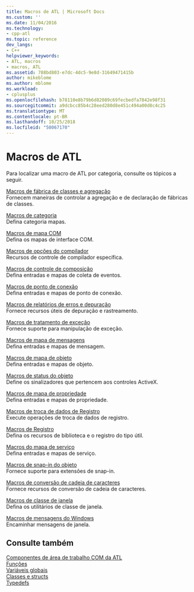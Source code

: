 ```yaml
---
title: Macros de ATL | Microsoft Docs
ms.custom: ''
ms.date: 11/04/2016
ms.technology:
- cpp-atl
ms.topic: reference
dev_langs:
- C++
helpviewer_keywords:
- ATL, macros
- macros, ATL
ms.assetid: 788bd803-e7dc-4dc5-9e8d-31649471415b
author: mikeblome
ms.author: mblome
ms.workload:
- cplusplus
ms.openlocfilehash: b78110e8b79b6d82089c69fecbedfa7842e98f31
ms.sourcegitcommit: a9dcbcc85b4c28eed280d8e451c494a00d8c4c25
ms.translationtype: MT
ms.contentlocale: pt-BR
ms.lasthandoff: 10/25/2018
ms.locfileid: "50067170"
---
```

# <a name="atl-macros"></a>Macros de ATL

Para localizar uma macro de ATL por categoria, consulte os tópicos a seguir.

[Macros de fábrica de classes e agregação](../../atl/reference/aggregation-and-class-factory-macros.md)<br/>
Fornecem maneiras de controlar a agregação e de declaração de fábricas de classes.

[Macros de categoria](../../atl/reference/category-macros.md)<br/>
Defina categoria mapas.

[Macros de mapa COM](../../atl/reference/com-map-macros.md)<br/>
Defina os mapas de interface COM.

[Macros de opções do compilador](../../atl/reference/compiler-options-macros.md)<br/>
Recursos de controle de compilador específica.

[Macros de controle de composição](../../atl/reference/composite-control-macros.md)<br/>
Defina entradas e mapas de coleta de eventos.

[Macros de ponto de conexão](../../atl/reference/connection-point-macros.md)<br/>
Defina entradas e mapas de ponto de conexão.

[Macros de relatórios de erros e depuração](../../atl/reference/debugging-and-error-reporting-macros.md)<br/>
Fornece recursos úteis de depuração e rastreamento.

[Macros de tratamento de exceção](../../atl/reference/exception-handling-macros.md)<br/>
Fornece suporte para manipulação de exceção.

[Macros de mapa de mensagens](../../atl/reference/message-map-macros-atl.md)<br/>
Defina entradas e mapas de mensagem.

[Macros de mapa de objeto](../../atl/reference/object-map-macros.md)<br/>
Defina entradas e mapas de objeto.

[Macros de status do objeto](../../atl/reference/object-status-macros.md)<br/>
Define os sinalizadores que pertencem aos controles ActiveX.

[Macros de mapa de propriedade](../../atl/reference/property-map-macros.md)<br/>
Defina entradas e mapas de propriedade.

[Macros de troca de dados de Registro](../../atl/reference/registry-data-exchange-macros.md)<br/>
Execute operações de troca de dados de registro.

[Macros de Registro](../../atl/reference/registry-macros.md)<br/>
Defina os recursos de biblioteca e o registro do tipo útil.

[Macros do mapa de serviço](../../atl/reference/service-map-macros.md)<br/>
Defina entradas e mapas de serviço.

[Macros de snap-in do objeto](../../atl/reference/snap-in-object-macros.md)<br/>
Fornece suporte para extensões de snap-in.

[Macros de conversão de cadeia de caracteres](string-conversion-macros.md)<br/>
Fornece recursos de conversão de cadeia de caracteres.

[Macros de classe de janela](../../atl/reference/window-class-macros.md)<br/>
Defina os utilitários de classe de janela.

[Macros de mensagens do Windows](../../atl/reference/windows-messages-macros.md)<br/>
Encaminhar mensagens de janela.

## <a name="see-also"></a>Consulte também

[Componentes de área de trabalho COM da ATL](../../atl/atl-com-desktop-components.md)<br/>
[Funções](../../atl/reference/atl-functions.md)<br/>
[Variáveis globais](../../atl/reference/atl-global-variables.md)<br/>
[Classes e structs](../../atl/reference/atl-classes.md)<br/>
[Typedefs](../../atl/reference/atl-typedefs.md)

